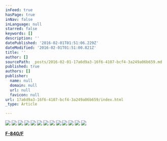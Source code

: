 ```yaml
---
inFeed: true
hasPage: true
inNav: false
inLanguage: null
starred: false
keywords: []
description: ''
datePublished: '2016-02-01T01:51:06.229Z'
dateModified: '2016-02-01T01:51:00.821Z'
title: ''
author: []
sourcePath: _posts/2016-02-01-17a6d9a3-16f6-4107-bcf4-3a249a06b659.md
published: true
authors: []
publisher:
  name: null
  domain: null
  url: null
  favicon: null
url: 17a6d9a3-16f6-4107-bcf4-3a249a06b659/index.html
_type: Article

---
```

![](https://the-grid-user-content.s3-us-west-2.amazonaws.com/a6a15889-5249-4e16-a2a0-2c71c1d1317d.jpg)
![](https://the-grid-user-content.s3-us-west-2.amazonaws.com/17499e32-43eb-4eb2-8077-1de8f3db52ee.jpg)
![](https://the-grid-user-content.s3-us-west-2.amazonaws.com/a57eab59-6039-4e8f-9b0a-40b3130e7da4.jpg)
![](https://the-grid-user-content.s3-us-west-2.amazonaws.com/6864e013-4d9d-4ebc-bfa0-74b6109e0432.jpg)
![](https://the-grid-user-content.s3-us-west-2.amazonaws.com/7a026211-c7e7-40ef-b2d5-b71281c108d7.jpg)
![](https://the-grid-user-content.s3-us-west-2.amazonaws.com/e3b0bc9c-33b5-434b-9caa-3eb1c39ea1f0.jpg)
![](https://the-grid-user-content.s3-us-west-2.amazonaws.com/17095c02-070c-47ea-b071-144a3a0c3f29.jpg)
![](https://the-grid-user-content.s3-us-west-2.amazonaws.com/e62e04d8-bb8d-4acb-b1f4-54a80d334a98.jpg)
![](https://the-grid-user-content.s3-us-west-2.amazonaws.com/864d1776-bb30-4bb7-a726-1dda12ea498c.jpg)
![](https://the-grid-user-content.s3-us-west-2.amazonaws.com/7dfb460d-9096-454c-8248-2238f53473a7.jpg)
![](https://the-grid-user-content.s3-us-west-2.amazonaws.com/ec424462-71f9-49b5-8572-dac1365b4812.jpg)
![](https://the-grid-user-content.s3-us-west-2.amazonaws.com/55ec607f-4a9c-43b1-bea6-106d370e8fa7.jpg)
![](https://the-grid-user-content.s3-us-west-2.amazonaws.com/1e7f25f0-98e1-47e6-8a26-dcda602f4a4d.jpg)

**[F-84G/F][0]**

[0]: null